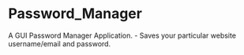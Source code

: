 # Password_Manager
A GUI Password Manager Application. - Saves your particular website username/email and password.
